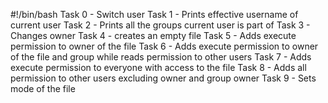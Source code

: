 #!/bin/bash
Task 0 - Switch user
Task 1 - Prints effective username of current user
Task 2 - Prints all the groups current user is part of
Task 3 - Changes owner
Task 4 - creates an empty file
Task 5 - Adds execute permission to owner of the file
Task 6 - Adds execute permission to owner of the file and group while reads permission to other users
Task 7 - Adds execute permission to everyone with access to the file
Task 8 - Adds all permission to other users excluding owner and group owner
Task 9 - Sets mode of the file
